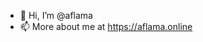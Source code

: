 - 👋 Hi, I’m @aflama
- 📫 More about me at https://aflama.online

<!---
aflama/aflama is a ✨ special ✨ repository because its `README.md` (this file) appears on your GitHub profile.
You can click the Preview link to take a look at your changes.
--->
